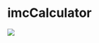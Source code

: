 # imcCalculator
<img src=”https://uploaddeimagens.com.br/images/004/316/116/original/screencapture-127-0-0-1-5500-index-html-2023-01-27-16_32_15.png?1674847962”>
